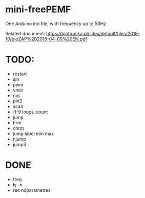 # mini-freePEMF
One Arduino ino file, with frequency up to 50Hz.

Related document: https://biotronika.pl/sites/default/files/2018-10/bioZAP%202018-04-09%20EN.pdf


# TODO:

* restart
* sin
* pwm
* vmin
* out
* pin3
* scan
* :1-9 loops_count
* jump
* hrm
* chrm
* jump label min max
* njump
* jump3

# DONE
* freq
* ls -n
* rec noparametres
